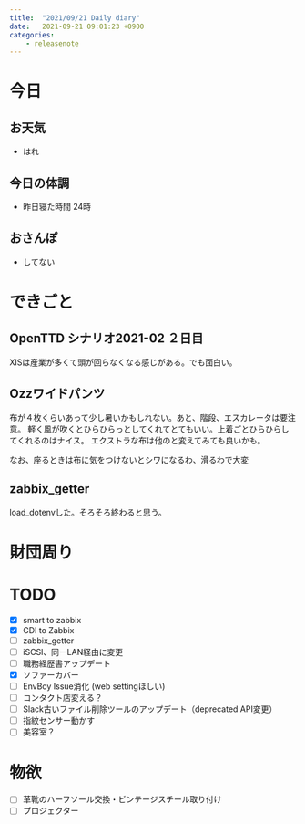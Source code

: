 ```yaml
---
title:  "2021/09/21 Daily diary"
date:   2021-09-21 09:01:23 +0900
categories:
	- releasenote
---
```

# 今日

## お天気

* はれ

## 今日の体調

* 昨日寝た時間 24時

## おさんぽ

* してない

# できごと

## OpenTTD シナリオ2021-02 ２日目

XISは産業が多くて頭が回らなくなる感じがある。でも面白い。

## Ozzワイドパンツ

布が４枚くらいあって少し暑いかもしれない。あと、階段、エスカレータは要注意。
軽く風が吹くとひらひらっとしてくれてとてもいい。上着ごとひらひらしてくれるのはナイス。
エクストラな布は他のと変えてみても良いかも。

なお、座るときは布に気をつけないとシワになるわ、滑るわで大変

## zabbix_getter

load_dotenvした。そろそろ終わると思う。

# 財団周り



# TODO 

- [x] smart to zabbix
- [x] CDI to Zabbix
- [ ] zabbix_getter
- [ ] iSCSI、同一LAN経由に変更
- [ ] 職務経歴書アップデート
- [x] ソファーカバー
- [ ] EnvBoy Issue消化 (web settingほしい)
- [ ] コンタクト店変える？
- [ ] Slack古いファイル削除ツールのアップデート（deprecated API変更）
- [ ] 指紋センサー動かす
- [ ] 美容室？

# 物欲

- [ ] 革靴のハーフソール交換・ビンテージスチール取り付け
- [ ] プロジェクター
